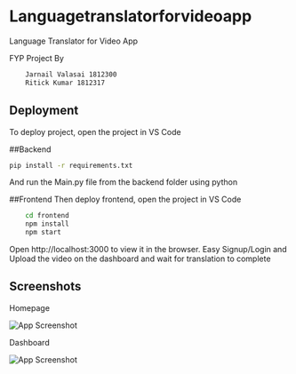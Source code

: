 # Languagetranslatorforvideoapp
Language Translator for Video App

FYP Project By
```bash
    Jarnail Valasai 1812300
    Ritick Kumar 1812317
```



## Deployment

To deploy project, open the project in VS Code

##Backend
```bash
pip install -r requirements.txt
```

And run the Main.py file from the backend folder using python

##Frontend
Then deploy frontend, open the project in VS Code

```bash
    cd frontend
    npm install
    npm start
```
Open http://localhost:3000 to view it in the browser.
Easy Signup/Login and Upload the video on the dashboard and wait for translation to complete


## Screenshots
Homepage


![App Screenshot](https://i.ibb.co/drfk59Y/Screenshot-2022-09-26-at-9-25-07-AM.png)



Dashboard


![App Screenshot](https://i.ibb.co/r0dFy55/Whats-App-Image-2022-09-26-at-9-20-14-AM.jpg)

